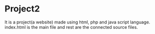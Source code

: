 # Project2
It is a project(a website) made using html, php and java script language.
index.html is the main file and rest are the connected source files.
